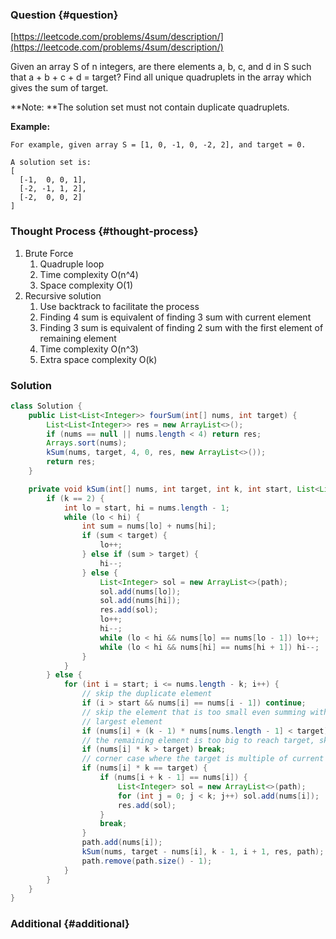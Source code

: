 ### Question {#question}

[https://leetcode.com/problems/4sum/description/](https://leetcode.com/problems/4sum/description/)

Given an array S of n integers, are there elements a, b, c, and d in S such that a + b + c + d = target? Find all unique quadruplets in the array which gives the sum of target.

**Note: **The solution set must not contain duplicate quadruplets.

**Example:**

```
For example, given array S = [1, 0, -1, 0, -2, 2], and target = 0.

A solution set is:
[
  [-1,  0, 0, 1],
  [-2, -1, 1, 2],
  [-2,  0, 0, 2]
]
```

### Thought Process {#thought-process}

1. Brute Force
   1. Quadruple loop
   2. Time complexity O\(n^4\)
   3. Space complexity O\(1\)
2. Recursive solution
   1. Use backtrack to facilitate the process
   2. Finding 4 sum is equivalent of finding 3 sum with current element
   3. Finding 3 sum is equivalent of finding 2 sum with the first element of remaining element
   4. Time complexity O\(n^3\)
   5. Extra space complexity O\(k\)

### Solution

```java
class Solution {
    public List<List<Integer>> fourSum(int[] nums, int target) {
        List<List<Integer>> res = new ArrayList<>();
        if (nums == null || nums.length < 4) return res;
        Arrays.sort(nums);
        kSum(nums, target, 4, 0, res, new ArrayList<>());
        return res;
    }

    private void kSum(int[] nums, int target, int k, int start, List<List<Integer>> res, List<Integer> path) {
        if (k == 2) {
            int lo = start, hi = nums.length - 1;
            while (lo < hi) {
                int sum = nums[lo] + nums[hi];
                if (sum < target) {
                    lo++;
                } else if (sum > target) {
                    hi--;
                } else {
                    List<Integer> sol = new ArrayList<>(path);
                    sol.add(nums[lo]);
                    sol.add(nums[hi]);
                    res.add(sol);
                    lo++;
                    hi--;
                    while (lo < hi && nums[lo] == nums[lo - 1]) lo++;
                    while (lo < hi && nums[hi] == nums[hi + 1]) hi--;
                }
            }
        } else {
            for (int i = start; i <= nums.length - k; i++) {
                // skip the duplicate element
                if (i > start && nums[i] == nums[i - 1]) continue;
                // skip the element that is too small even summing with the k - 1
                // largest element
                if (nums[i] + (k - 1) * nums[nums.length - 1] < target) continue;
                // the remaining element is too big to reach target, skip remaining elements
                if (nums[i] * k > target) break;
                // corner case where the target is multiple of current element
                if (nums[i] * k == target) {
                    if (nums[i + k - 1] == nums[i]) {
                        List<Integer> sol = new ArrayList<>(path);
                        for (int j = 0; j < k; j++) sol.add(nums[i]);
                        res.add(sol);
                    }
                    break;
                }
                path.add(nums[i]);
                kSum(nums, target - nums[i], k - 1, i + 1, res, path);
                path.remove(path.size() - 1);
            }
        }
    }
}
```

### Additional {#additional}



